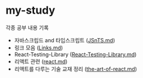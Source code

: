 # my-study
각종 공부 내용 기록


* 자바스크립드 and 타입스크립트 ([JSnTS.md](./JSnTS.md))
* 링크 모음 ([Links.md](./Links.md))
* React-Testing-Library ([React-Testing-Library.md](./React-Testing-Library.md))
* 리액트 관련 ([react.md](./react.md))
* 리액트를 다루는 기술 교재 정리 ([the-art-of-react.md](./the-art-of-react.md))

